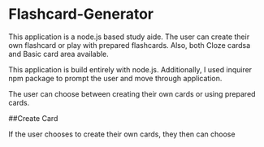 # Flashcard-Generator
This application is a node.js based study aide.  The user can create their own flashcard or play with prepared flashcards.  Also, both Cloze cardsa and Basic card area available.


This application is build entirely with node.js.  Additionally, I used inquirer npm package to prompt the user and move through application.

The user can choose between creating their own cards or using prepared cards.

##Create Card

If the user chooses to create their own cards, they then can choose  
